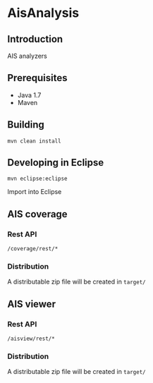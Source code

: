 # AisAnalysis #

## Introduction ##

AIS analyzers

## Prerequisites ##

* Java 1.7
* Maven

## Building ##

    mvn clean install 

## Developing in Eclipse ##

	mvn eclipse:eclipse

Import into Eclipse

## AIS coverage ##

### Rest API ###

    /coverage/rest/*

### Distribution ###

A distributable zip file will be created in `target/`

## AIS viewer ##

### Rest API ###

    /aisview/rest/*

### Distribution ###

A distributable zip file will be created in `target/`



